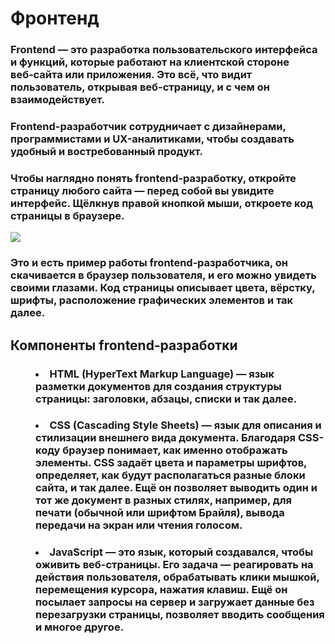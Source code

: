 <h1>Фронтенд</h1>
<h3>Frontend — это разработка пользовательского интерфейса и функций, которые работают на клиентской стороне веб‑сайта или приложения. Это всё, что видит пользователь, открывая веб-страницу, и с чем он взаимодействует.</h3>
<h3>Frontend-разработчик сотрудничает с дизайнерами, программистами и UX-аналитиками, чтобы создавать удобный и востребованный продукт.</h3>
<h3>Чтобы наглядно понять frontend‑разработку, откройте страницу любого сайта — перед собой вы увидите интерфейс. Щёлкнув правой кнопкой мыши, откроете код страницы в браузере.</h3>
<img src="https://248006.selcdn.ru/main/upload/setka_images/568650756fb40ed0a3290b33f521305038238314.png">
<h3>Это и есть пример работы frontend‑разработчика, он скачивается в браузер пользователя, и его можно увидеть своими глазами. Код страницы описывает цвета, вёрстку, шрифты, расположение графических элементов и так далее.</h3>
<dl>
  <dt><h2>Компоненты frontend‑разработки</h2></dt>
  <dd><h3><li>HTML (HyperText Markup Language) — язык разметки документов для создания структуры страницы: заголовки, абзацы, списки и так далее.</li></h3></dd>
  <dd><h3><li>CSS (Cascading Style Sheets) — язык для описания и стилизации внешнего вида документа. Благодаря CSS-коду браузер понимает, как именно отображать элементы. CSS задаёт цвета и параметры шрифтов, определяет, как будут располагаться разные блоки сайта, и так далее. Ещё он позволяет выводить один и тот же документ в разных стилях, например, для печати (обычной или шрифтом Брайля), вывода передачи на экран или чтения голосом.</li></h3></dd>
  <dd><h3><li>JavaScript — это язык, который создавался, чтобы оживить веб-страницы. Его задача — реагировать на действия пользователя, обрабатывать клики мышкой, перемещения курсора, нажатия клавиш. Ещё он посылает запросы на сервер и загружает данные без перезагрузки страницы, позволяет вводить сообщения и многое другое.</li></h3></dd>
</dl>

